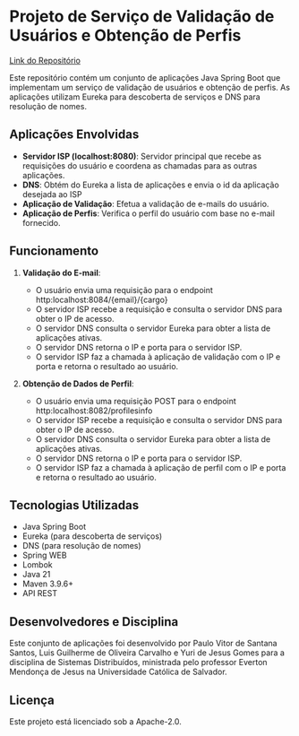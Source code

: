

# Projeto de Serviço de Validação de Usuários e Obtenção de Perfis

[Link do Repositório](https://github.com/paulo-2048/distributed-user-eureka.git)

Este repositório contém um conjunto de aplicações Java Spring Boot que implementam um serviço de validação de usuários e obtenção de perfis. As aplicações utilizam Eureka para descoberta de serviços e DNS para resolução de nomes.

## Aplicações Envolvidas

- **Servidor ISP (localhost:8080)**: Servidor principal que recebe as requisições do usuário e coordena as chamadas para as outras aplicações.
- **DNS**: Obtém do Eureka a lista de aplicações e envia o id da aplicação desejada ao ISP
- **Aplicação de Validação**: Efetua a validação de e-mails do usuário.
- **Aplicação de Perfis**: Verifica o perfil do usuário com base no e-mail fornecido.

## Funcionamento

1. **Validação do E-mail**:
   - O usuário envia uma requisição para o endpoint http:localhost:8084/{email}/{cargo}
   - O servidor ISP recebe a requisição e consulta o servidor DNS para obter o IP de acesso.
   - O servidor DNS consulta o servidor Eureka para obter a lista de aplicações ativas.
   - O servidor DNS retorna o IP e porta para o servidor ISP.
   - O servidor ISP faz a chamada à aplicação de validação com o IP e porta e retorna o resultado ao usuário.

2. **Obtenção de Dados de Perfil**:
   - O usuário envia uma requisição POST para o endpoint http:localhost:8082/profilesinfo
   - O servidor ISP recebe a requisição e consulta o servidor DNS para obter o IP de acesso.
   - O servidor DNS consulta o servidor Eureka para obter a lista de aplicações ativas.
   - O servidor DNS retorna o IP e porta para o servidor ISP.
   - O servidor ISP faz a chamada à aplicação de perfil com o IP e porta e retorna o resultado ao usuário.

## Tecnologias Utilizadas

- Java Spring Boot
- Eureka (para descoberta de serviços)
- DNS (para resolução de nomes)
- Spring WEB
- Lombok
- Java 21
- Maven 3.9.6+
- API REST

## Desenvolvedores e Disciplina

Este conjunto de aplicações foi desenvolvido por Paulo Vitor de Santana Santos, Luis Guilherme de Oliveira Carvalho e Yuri de Jesus Gomes para a disciplina de Sistemas Distribuídos, ministrada pelo professor Everton Mendonça de Jesus na Universidade Católica de Salvador.

## Licença

Este projeto está licenciado sob a Apache-2.0.
